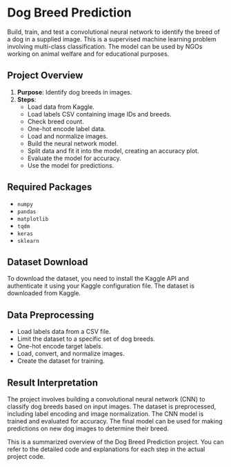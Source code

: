 # Dog Breed Prediction

Build, train, and test a convolutional neural network to identify the breed of a dog in a supplied image. This is a supervised machine learning problem involving multi-class classification. The model can be used by NGOs working on animal welfare and for educational purposes.

## Project Overview

1. **Purpose**: Identify dog breeds in images.
2. **Steps**:
   - Load data from Kaggle.
   - Load labels CSV containing image IDs and breeds.
   - Check breed count.
   - One-hot encode label data.
   - Load and normalize images.
   - Build the neural network model.
   - Split data and fit it into the model, creating an accuracy plot.
   - Evaluate the model for accuracy.
   - Use the model for predictions.

## Required Packages

- `numpy`
- `pandas`
- `matplotlib`
- `tqdm`
- `keras`
- `sklearn`

## Dataset Download

To download the dataset, you need to install the Kaggle API and authenticate it using your Kaggle configuration file. The dataset is downloaded from Kaggle.

## Data Preprocessing

- Load labels data from a CSV file.
- Limit the dataset to a specific set of dog breeds.
- One-hot encode target labels.
- Load, convert, and normalize images.
- Create the dataset for training.

## Result Interpretation

The project involves building a convolutional neural network (CNN) to classify dog breeds based on input images. The dataset is preprocessed, including label encoding and image normalization. The CNN model is trained and evaluated for accuracy. The final model can be used for making predictions on new dog images to determine their breed.

This is a summarized overview of the Dog Breed Prediction project. You can refer to the detailed code and explanations for each step in the actual project code.
